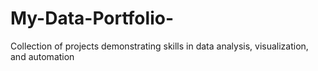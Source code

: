 # My-Data-Portfolio-
Collection of projects demonstrating skills in data analysis, visualization, and automation

